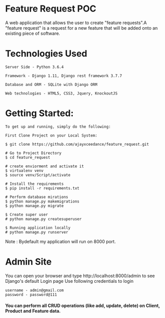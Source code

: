 # Feature Request POC

A web application that allows the user to create "feature requests".A "feature request" is a request for a new feature that will be added onto an existing piece of software.

# Technologies Used
```
Server Side - Python 3.6.4

Framework - Django 1.11, Django rest framework 3.7.7

Database and ORM - SQLite with Django ORM

Web technologies - HTML5, CSS3, Jquery, KnockoutJS

```


# Getting Started:
```
To get up and running, simply do the following:

First Clone Project on your Local System:

$ git clone https://github.com/ajayxceedance/feature_request.git

# Go to Project Directory
$ cd feature_request

# create enviorment and activate it
$ virtualenv venv
$ source venv/Script/activate
 
# Install the requirements
$ pip install -r requirements.txt

# Perform database mirations
$ python manage.py makemigrations
$ python manage.py migrate

$ Create super user
# python manage.py createsuperuser

$ Running application locally
# python manage.py runserver
```

Note : Bydefault my application will run on 8000 port.



# Admin Site

You can open your browser and type http://localhost:8000/admin to see Django's default Login page
Use following credentials to login
```
username - admin@gmail.com
password - password@111
```

#### You can perform all CRUD operations (like add, update, delete) on Client, Product and Feature data.
